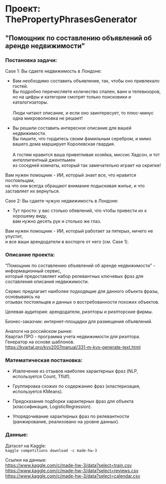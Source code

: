 # Проект: ThePropertyPhrasesGenerator
## "Помощник по составлению объявлений об аренде недвижимости"

### Постановка задачи:

Case 1: Вы сдаете недвижимость в Лондоне:

* Вам необходимо составить объявление, так, чтобы оно привлекало гостей. \
Вы подробно перечисляете количество спален, ванн и телевизоров, \
но на цифры и категории смотрят только поисковики и каталогизаторы. \
 \
Люди читают описание, и если оно заинтересует, то плюс-минус одна микроволновка не решает!

* Вы решили составить интересное описание для вашей недвижимости. \
Вы пишите, что гордитесь своим фамильным серебром, и мимо вашего дома марширует Королевская гвардия. \
 \
А гостям нравится ваша приветливая хозяйка, миссис Хадсон, и тот интеллигентный джентльмен \
из соседней комнаты, который так замечательно играет на скрипке!

Вам нужен помощник - ИИ, который знает все, что нравится постояльцам, \
на что они всегда обращают внимание подыскивая жилье, и что заставляет их вернуться.

Case 2: Вы сдаете чужую недвижимость в Лондоне:

* Тут просто: у вас столько обявлений, что чтобы привести их к хорошему виду, \
вам нужно десять рук и столько же глаз.

Вам нужен помощник - ИИ, который работает за пятерых, ничего не упустит, \
и все ваши арендодатели в восторге от него (см. Case 1).

### Описание проекта:

"Помощник по составлению объявлений об аренде недвижимости" - информационный сервис, \
который предоставляет набор релевантных ключевых фраз для составления описания недвижимости.

Сервис предлагает наиболее подходящие для данного объекта фразы, основываясь на \
отзывах постояльцев и данных о востребованности похожих объектов.

Целевая аудитория: арендодатели, риэлторы и риэлторские фирмы.

Бизнес-заказчик: интернет-площадки для размещения объявлений.

Аналоги на российском рынке: \
Квартал ПРО - программа учета недвижимости для риэлтора. \
Генератор на основе шаблонов. \
https://kvartal.pro/kvx2007manual/331-m-kvx-generate-text.html

### Математическая постановка:

* Извлечение из отзывов наиболее характерных фраз (NLP, используется Count, TfIdf).

* Группировка схожих по содержанию фраз (кластеризация, используется KMeans).

* Предсказание подборки характерных фраз для объекта (классификация, LogisticRegression).

* Упорядочивание характерных фраз по релевантности (ранжирование, реализовано на уровне данных).

### Данные:

Датасет на Kaggle: \
```kaggle competitions download -c made-hw-3```

Ссылки на данные: \
https://www.kaggle.com/c/made-hw-3/data?select=train.csv \
https://www.kaggle.com/c/made-hw-3/data?select=reviews.csv \
https://www.kaggle.com/c/made-hw-3/data?select=calendar.csv

